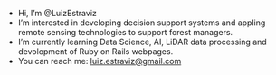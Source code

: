 - Hi, I’m @LuizEstraviz
- I’m interested in developing decision support systems and appling remote sensing technologies to support forest managers.
- I’m currently learning Data Science, AI, LiDAR data processing and devolopment of Ruby on Rails webpages.
- You can reach me: luiz.estraviz@gmail.com
